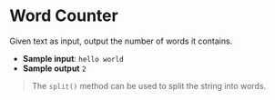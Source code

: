 # Word Counter

Given text as input, output the number of words it contains.

- **Sample input**: `hello world`
- **Sample output** `2`

>The `split()` method can be used to split the string into words.
